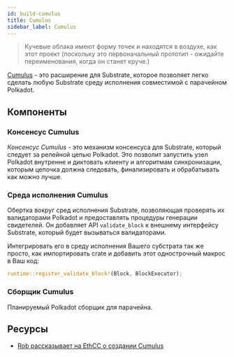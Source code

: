 ```yaml
---
id: build-cumulus
title: Cumulus
sidebar_label: Cumulus
---
```


> Кучевые облака имеют форму точек и находятся в воздухе, как этот проект (поскольку это первоначальный прототип - ожидайте переименования, когда он станет круче.)

[Cumulus](https://github.com/paritytech/cumulus) - это расширение для Substrate, которое позволяет легко сделать любую Substrate среду исполнения совместимой с парачейном Polkadot.

## Компоненты

### Консенсус Cumulus

_Консенсус Cumulus_ - это механизм консенсуса для Substrate, который следует за релейной цепью Polkadot. Это позволит запустить узел Polkadot внутренне и диктовать клиенту и алгоритмам синхронизации, которым цепочка должна следовать, финализировать и обрабатывать как можно лучше.

### Среда исполнения Cumulus

Обертка вокруг сред исполнения Substrate, позволяющая проверять их валидаторами Polkadot и предоставлять процедуры генерации свидетелей. Он добавляет API `validate_block` к внешнему интерфейсу Substrate, который будет вызываться валидаторами.

Интегрировать его в среду исполнения Вашего субстрата так же просто, как импортировать crate и добавить этот однострочный макрос в Ваш код:

```rust
runtime::register_validate_block!(Block, BlockExecutor);
```

### Сборщик Cumulus

Планируемый Polkadot сборщик для парачейна.

## Ресурсы

- [Rob рассказывает на EthCC о создании Cumulus](https://www.youtube.com/watch?v=thgtXq5YMOo)
